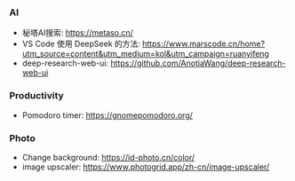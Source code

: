 ### AI
- 秘塔AI搜索: https://metaso.cn/ 
- VS Code 使用 DeepSeek 的方法: https://www.marscode.cn/home?utm_source=content&utm_medium=kol&utm_campaign=ruanyifeng
- deep-research-web-ui: https://github.com/AnotiaWang/deep-research-web-ui

### Productivity
- Pomodoro timer: https://gnomepomodoro.org/

### Photo
- Change background: https://id-photo.cn/color/
- image upscaler: https://www.photogrid.app/zh-cn/image-upscaler/
